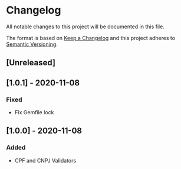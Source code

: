 
# Changelog
All notable changes to this project will be documented in this file.

The format is based on [Keep a Changelog](http://keepachangelog.com/en/1.0.0/)
and this project adheres to [Semantic Versioning](http://semver.org/spec/v2.0.0.html).

## [Unreleased]

## [1.0.1] - 2020-11-08
### Fixed
  - Fix Gemfile lock

## [1.0.0] - 2020-11-08
### Added
  - CPF and CNPJ Validators
